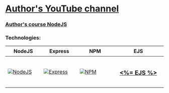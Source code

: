 # [Author's YouTube channel](https://www.youtube.com/@itproger)

### [Author's course NodeJS](https://www.youtube.com/watch?v=rOHt6oe2444&list=PLDyJYA6aTY1loAdIkiCun_Cz5nnWEF1WW)

### Technologies:

<table>
  <thead>
    <tr>
      <th height=33 width=100>NodeJS</th>
      <th height=33 width=100>Express</th>
      <th height=33 width=100>NPM</th>
      <th height=33 width=150>EJS</th>
    </tr>
  </thead>
  <tbody>
    <tr>
      <td height=100 width=100>
        <a href=https://nodejs.org/en>
          <img src=https://github.com/AndriiKot/___Icons__and__Links___/blob/main/icons/nodejs.svg alt=NodeJS>
        </a>
      </td>
      <td height=100 width=100>
        <a href=https://expressjs.com/>
          <img src=https://github.com/AndriiKot/___Icons__and__Links___/blob/main/icons/express.svg alt=Express>
        </a>
      </td>
      <td height=100 width=100>
        <a href=https://docs.npmjs.com/>
          <img src=https://github.com/AndriiKot/___Icons__and__Links___/blob/main/icons/npm.svg alt=NPM>
        </a>
      </td>
      <td height=100 width=150>
          <h3 style="text-align: center">
                  <a href=https://ejs.co/ alt=EJS>
											<%= EJS %>
									</a>
					</h3>
      </td>
    </tr>
  </tbody>
</table>

